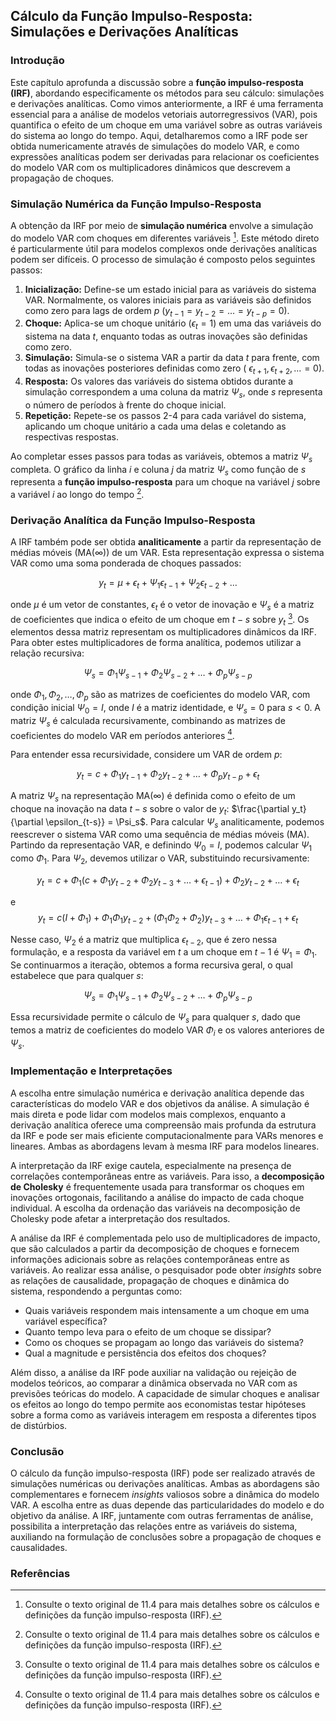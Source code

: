 ## Cálculo da Função Impulso-Resposta: Simulações e Derivações Analíticas

### Introdução

Este capítulo aprofunda a discussão sobre a **função impulso-resposta (IRF)**, abordando especificamente os métodos para seu cálculo: simulações e derivações analíticas. Como vimos anteriormente, a IRF é uma ferramenta essencial para a análise de modelos vetoriais autorregressivos (VAR), pois quantifica o efeito de um choque em uma variável sobre as outras variáveis do sistema ao longo do tempo. Aqui, detalharemos como a IRF pode ser obtida numericamente através de simulações do modelo VAR, e como expressões analíticas podem ser derivadas para relacionar os coeficientes do modelo VAR com os multiplicadores dinâmicos que descrevem a propagação de choques.

### Simulação Numérica da Função Impulso-Resposta

A obtenção da IRF por meio de **simulação numérica** envolve a simulação do modelo VAR com choques em diferentes variáveis [^1]. Este método direto é particularmente útil para modelos complexos onde derivações analíticas podem ser difíceis. O processo de simulação é composto pelos seguintes passos:

1.  **Inicialização:** Define-se um estado inicial para as variáveis do sistema VAR. Normalmente, os valores iniciais para as variáveis são definidos como zero para lags de ordem $p$ ($y_{t-1} = y_{t-2} = \ldots = y_{t-p} = 0$).
2.  **Choque:** Aplica-se um choque unitário ($\epsilon_{t} = 1$) em uma das variáveis do sistema na data $t$, enquanto todas as outras inovações são definidas como zero.
3.  **Simulação:** Simula-se o sistema VAR a partir da data $t$ para frente, com todas as inovações posteriores definidas como zero ( $\epsilon_{t+1}, \epsilon_{t+2}, \ldots = 0$).
4.  **Resposta:** Os valores das variáveis do sistema obtidos durante a simulação correspondem a uma coluna da matriz $\Psi_s$, onde $s$ representa o número de períodos à frente do choque inicial.
5.  **Repetição:** Repete-se os passos 2-4 para cada variável do sistema, aplicando um choque unitário a cada uma delas e coletando as respectivas respostas.

Ao completar esses passos para todas as variáveis, obtemos a matriz $\Psi_s$ completa. O gráfico da linha *i* e coluna *j* da matriz $\Psi_s$ como função de $s$ representa a **função impulso-resposta** para um choque na variável *j* sobre a variável *i* ao longo do tempo [^1].

### Derivação Analítica da Função Impulso-Resposta

A IRF também pode ser obtida **analiticamente** a partir da representação de médias móveis (MA($\infty$)) de um VAR. Esta representação expressa o sistema VAR como uma soma ponderada de choques passados:

$$
y_t = \mu + \epsilon_t + \Psi_1 \epsilon_{t-1} + \Psi_2 \epsilon_{t-2} + \ldots
$$

onde $\mu$ é um vetor de constantes, $\epsilon_t$ é o vetor de inovação e $\Psi_s$ é a matriz de coeficientes que indica o efeito de um choque em $t-s$ sobre $y_t$ [^1]. Os elementos dessa matriz representam os multiplicadores dinâmicos da IRF. Para obter estes multiplicadores de forma analítica, podemos utilizar a relação recursiva:

$$
\Psi_s = \Phi_1 \Psi_{s-1} + \Phi_2 \Psi_{s-2} + \ldots + \Phi_p \Psi_{s-p}
$$

onde $\Phi_1, \Phi_2, \ldots, \Phi_p$ são as matrizes de coeficientes do modelo VAR, com condição inicial $\Psi_0 = I$, onde $I$ é a matriz identidade, e $\Psi_s = 0$ para $s < 0$. A matriz $\Psi_s$ é calculada recursivamente, combinando as matrizes de coeficientes do modelo VAR em períodos anteriores [^1].

Para entender essa recursividade, considere um VAR de ordem *p*:

$$
y_t = c + \Phi_1 y_{t-1} + \Phi_2 y_{t-2} + \ldots + \Phi_p y_{t-p} + \epsilon_t
$$

A matriz $\Psi_s$ na representação MA($\infty$) é definida como o efeito de um choque na inovação na data $t-s$ sobre o valor de $y_t$: $\frac{\partial y_t}{\partial \epsilon_{t-s}} = \Psi_s$. Para calcular $\Psi_s$ analiticamente, podemos reescrever o sistema VAR como uma sequência de médias móveis (MA). Partindo da representação VAR, e definindo $\Psi_0 = I$, podemos calcular $\Psi_1$ como $\Phi_1$. Para $\Psi_2$, devemos utilizar o VAR, substituindo recursivamente:

$$
y_t = c + \Phi_1 (c + \Phi_1 y_{t-2} + \Phi_2 y_{t-3} + \ldots + \epsilon_{t-1}) + \Phi_2 y_{t-2} + \ldots + \epsilon_t
$$

e
$$
y_t = c(I + \Phi_1) + \Phi_1 \Phi_1 y_{t-2} + (\Phi_1 \Phi_2 + \Phi_2)y_{t-3} + \ldots + \Phi_1 \epsilon_{t-1} + \epsilon_t
$$

Nesse caso, $\Psi_2$ é a matriz que multiplica $\epsilon_{t-2}$, que é zero nessa formulação, e a resposta da variável em $t$ a um choque em $t-1$ é $\Psi_1 = \Phi_1$. Se continuarmos a iteração, obtemos a forma recursiva geral, o qual estabelece que para qualquer $s$:

$$
\Psi_s = \Phi_1 \Psi_{s-1} + \Phi_2 \Psi_{s-2} + \ldots + \Phi_p \Psi_{s-p}
$$

Essa recursividade permite o cálculo de $\Psi_s$ para qualquer $s$, dado que temos a matriz de coeficientes do modelo VAR $\Phi_i$ e os valores anteriores de $\Psi_s$.

### Implementação e Interpretações

A escolha entre simulação numérica e derivação analítica depende das características do modelo VAR e dos objetivos da análise. A simulação é mais direta e pode lidar com modelos mais complexos, enquanto a derivação analítica oferece uma compreensão mais profunda da estrutura da IRF e pode ser mais eficiente computacionalmente para VARs menores e lineares. Ambas as abordagens levam à mesma IRF para modelos lineares.

A interpretação da IRF exige cautela, especialmente na presença de correlações contemporâneas entre as variáveis. Para isso, a **decomposição de Cholesky** é frequentemente usada para transformar os choques em inovações ortogonais, facilitando a análise do impacto de cada choque individual. A escolha da ordenação das variáveis na decomposição de Cholesky pode afetar a interpretação dos resultados.

A análise da IRF é complementada pelo uso de multiplicadores de impacto, que são calculados a partir da decomposição de choques e fornecem informações adicionais sobre as relações contemporâneas entre as variáveis. Ao realizar essa análise, o pesquisador pode obter *insights* sobre as relações de causalidade, propagação de choques e dinâmica do sistema, respondendo a perguntas como:

*   Quais variáveis respondem mais intensamente a um choque em uma variável específica?
*   Quanto tempo leva para o efeito de um choque se dissipar?
*   Como os choques se propagam ao longo das variáveis do sistema?
*   Qual a magnitude e persistência dos efeitos dos choques?

Além disso, a análise da IRF pode auxiliar na validação ou rejeição de modelos teóricos, ao comparar a dinâmica observada no VAR com as previsões teóricas do modelo. A capacidade de simular choques e analisar os efeitos ao longo do tempo permite aos economistas testar hipóteses sobre a forma como as variáveis interagem em resposta a diferentes tipos de distúrbios.

### Conclusão

O cálculo da função impulso-resposta (IRF) pode ser realizado através de simulações numéricas ou derivações analíticas. Ambas as abordagens são complementares e fornecem *insights* valiosos sobre a dinâmica do modelo VAR. A escolha entre as duas depende das particularidades do modelo e do objetivo da análise. A IRF, juntamente com outras ferramentas de análise, possibilita a interpretação das relações entre as variáveis do sistema, auxiliando na formulação de conclusões sobre a propagação de choques e causalidades.

### Referências
[^1]: Consulte o texto original de 11.4 para mais detalhes sobre os cálculos e definições da função impulso-resposta (IRF).
<!-- END -->
